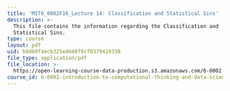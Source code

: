 ```yaml
---
title: 'MIT6_0002F16_Lecture 14: Classification and Statistical Sins'
description: >-
  This file contains the information regarding the Classification and
  Statistical Sins.
type: course
layout: pdf
uid: b9d60f4ecb325e4648f9cf0379419338
file_type: application/pdf
file_location: >-
  https://open-learning-course-data-production.s3.amazonaws.com/6-0002-introduction-to-computational-thinking-and-data-science-fall-2016/b9d60f4ecb325e4648f9cf0379419338_MIT6_0002F16_lec14.pdf
course_id: 6-0002-introduction-to-computational-thinking-and-data-science-fall-2016
---
```

